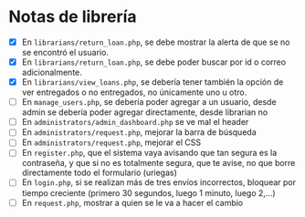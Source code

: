 # Notas de librería
* [X] En `librarians/return_loan.php`, se debe mostrar la alerta de que se no se encontró el usuario. 
* [X] En `librarians/return_loan.php`, se debe poder buscar por id o correo adicionalmente. 
* [X] En `librarians/view_loans.php`, se debería tener también la opción de ver entregados o no entregados, no únicamente uno u otro.
* [ ] En `manage_users.php`, se debería poder agregar a un usuario, desde admin se debería poder agregar directamente, desde librarian no
* [ ] En `administrators/admin_dashboard.php` se ve mal el header 
* [ ] En `administrators/request.php`, mejorar la barra de búsqueda 
* [ ] En `administrators/request.php`, mejorar el CSS
* [ ] En `register.php`, que el sistema vaya avisando que tan segura es la contraseña, y que si no es totalmente segura, que te avise, no que borre directamente todo el formulario (uriegas)
* [ ] En `login.php`, si se realizan más de tres envíos incorrectos, bloquear por tiempo creciente (primero 30 segundos, luego 1 minuto, luego 2,...) 
* [ ] En `request.php`, mostrar a quien se le va a hacer el cambio 
